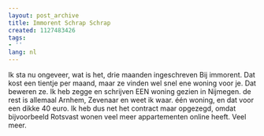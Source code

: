 ```yaml
---
layout: post_archive
title: Immorent Schrap Schrap
created: 1127483426
tags:
- ''
lang: nl
---
```

Ik sta nu ongeveer, wat is het, drie maanden ingeschreven Bij immorent. Dat kost een tientje per maand, maar ze vinden wel snel ene woning voor je. Dat beweren ze. Ik heb zegge en schrijven EEN woning gezien in Nijmegen. de rest is allemaal Arnhem, Zevenaar en weet ik waar. één woning, en dat voor een dikke 40 euro. Ik heb dus net het contract maar opgezegd, omdat bijvoorbeeld Rotsvast wonen veel meer appartementen online heeft. Veel meer.
